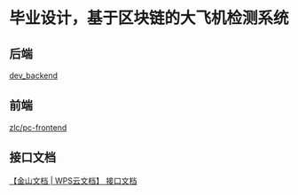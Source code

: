 # 毕业设计，基于区块链的大飞机检测系统
## 后端
[dev_backend](https://github.com/RidiculousBuffal/Graduation-project/tree/dev_backend)
## 前端
[zlc/pc-frontend](https://github.com/RidiculousBuffal/Graduation-project/tree/zlc/pc-frontend)
## 接口文档
[【金山文档 | WPS云文档】 接口文档](https://kdocs.cn/l/ca4w6hNj4tDQ)